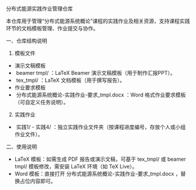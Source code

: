 分布式能源实践作业管理仓库
 
本仓库用于管理“分布式能源系统概论”课程的实践作业及相关资源，支持课程实践环节的文档模板管理、作业提交与协作。
 
一、仓库结构说明
 
1. 模板文件
 
- 演示文稿模板
-  beamer tmpl/ ：LaTeX Beamer 演示文稿模板（用于制作汇报PPT）。
-  tex_tmpl/ ：LaTeX 文档模板（用于撰写报告）。
- 作业要求模板
-  分布式能源系统概论-实践作业-要求_tmpl.docx ：Word 格式作业要求模板（可自定义任务说明）。
 
2. 实践作业
 
-  实践1/ - 实践4/ ：独立实践作业文件夹（按课程进度编号，存放个人或小组作业文件）。

二、使用说明
 
- LaTeX 模板：如需生成 PDF 报告或演示文稿，可基于 tex_tmpl/ 或 beamer tmpl/ 模板修改，需安装 LaTeX 环境（如 TeX Live）。
- Word 模板：直接打开 分布式能源系统概论-实践作业-要求_tmpl.docx ，替换占位内容即可。
 